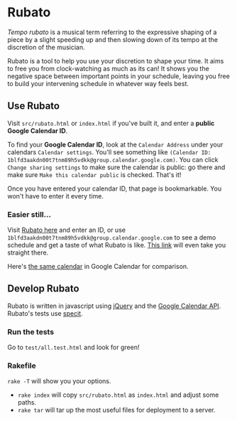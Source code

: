 # Rubato

*Tempo rubato* is a musical term referring to the expressive shaping of a piece by a slight speeding up and then 
slowing down of its tempo at the discretion of the musician.

Rubato is a tool to help you use your discretion to shape your time. It aims to free you from clock-watching 
as much as its can! It shows you the negative space between important
points in your schedule, leaving you free to build your intervening schedule in whatever way feels best.

## Use Rubato

Visit `src/rubato.html` or `index.html` if you've built it, and enter a **public Google Calendar ID**.

To find your **Google Calendar ID**, look at the `Calendar Address` under your calendars `Calendar settings`. 
You'll see something like `(Calendar ID: 1blfd3aakdn00t7tnm89h5vdkk@group.calendar.google.com)`. You can click
`Change sharing settings` to make sure the calendar is public: go there and make sure `Make this calendar public` 
is checked. That's it!

Once you have entered your calendar ID, that page is bookmarkable. You won't have to enter it every time.

### Easier still...

Visit [Rubato here](http://www.mikeandcordelia.com/rubato/) and enter an ID, or use 
`1blfd3aakdn00t7tnm89h5vdkk@group.calendar.google.com` to see a demo schedule and get a taste of what Rubato is like. 
[This link](http://www.mikeandcordelia.com/rubato/index.html?calendar=1blfd3aakdn00t7tnm89h5vdkk@group.calendar.google.com)
will even take you straight there. 

Here's [the same calendar](https://www.google.com/calendar/embed?src=1blfd3aakdn00t7tnm89h5vdkk%40group.calendar.google.com&ctz=America/New_York)
in Google Calendar for comparison.

## Develop Rubato

Rubato is written in javascript using [jQuery](http://jquery.com/) and the 
[Google Calendar API](http://code.google.com/apis/calendar/overview/). Rubato's tests 
use [specit](https://github.com/joshuaclayton/specit).

### Run the tests

Go to `test/all.test.html` and look for green!

### Rakefile

`rake -T` will show you your options. 

* `rake index` will copy `src/rubato.html` as `index.html` and adjust some paths. 
* `rake tar` will tar up the most useful files for deployment to a server.

